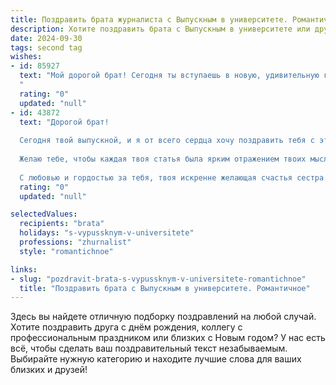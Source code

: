 ```yaml
---
title: Поздравить брата журналиста с Выпускным в университете. Романтичное
description: Хотите поздравить брата с Выпускным в университете или другим праздником? Наш ИИ создаст незабываемое поздравление, а вы обязательно выделитесь среди других.  
date: 2024-09-30
tags: second tag
wishes:
- id: 85927
  text: "Мой дорогой брат! Сегодня ты вступаешь в новую, удивительную главу своей жизни – главу журналиста, искателя правды и рассказчика историй.  Выпускной – это не точка, а восхитительная запятая, предваряющая бесконечный ряд ярких сюжетов, которые ты будешь писать своей жизнью. Пусть твой талант горит ярким пламенем, освещая путь к новым открытиям и великим достижениям.  Я бесконечно горжусь тобой и верю в твою светлую звезду. С праздником, любимый брат!
  "
  rating: "0"
  updated: "null"
- id: 43872
  text: "Дорогой брат!
  
  Сегодня твой выпускной, и я от всего сердца хочу поздравить тебя с этим значимым событием! Ты с блеском преодолел все трудности и с упорством шагаешь к своей мечте, становясь журналистом. Твоя страсть к слову, умение видеть мир с разных сторон и стремление к правде вдохновляют не только меня, но и многих людей вокруг.
  
  Желаю тебе, чтобы каждая твоя статья была ярким отражением твоих мыслей и чувств, а твои заметки помогали находить истину в этом многообразном мире. Пусть впереди будет множество удивительных приключений, а каждый твой шаг приближает к новым высотам.
  
  С любовью и гордостью за тебя, твоя искренне желающая счастья сестра!"
  rating: "0"
  updated: "null"

selectedValues:
  recipients: "brata"
  holidays: "s-vypussknym-v-universitete"
  professions: "zhurnalist"
  style: "romantichnoe"

links:
- slug: "pozdravit-brata-s-vypussknym-v-universitete-romantichnoe"
  title: "Поздравить брата с Выпускным в университете. Романтичное"
---
```


Здесь вы найдете отличную подборку поздравлений на любой случай.
Хотите поздравить друга с днём рождения, коллегу с профессиональным праздником или близких с Новым годом? У нас есть всё, чтобы сделать ваш поздравительный текст незабываемым. Выбирайте нужную категорию и находите лучшие слова для ваших близких и друзей!
